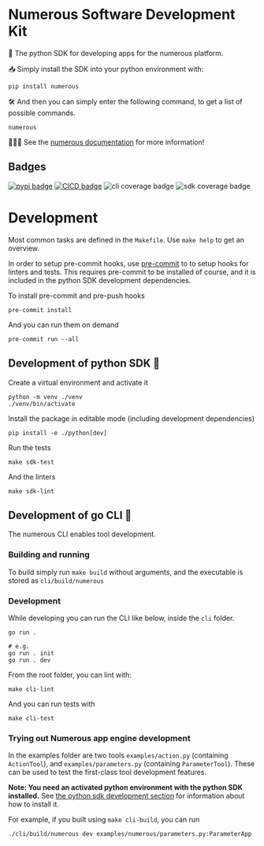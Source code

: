 Numerous Software Development Kit
=================================

💫 The python SDK for developing apps for the numerous platform.

📥 Simply install the SDK into your python environment with:

    pip install numerous

🛠 And then you can simply enter the following command, to get a list of possible
commands.

    numerous

👩🏼‍🎓 See the [numerous documentation](https://www.numerous.com/docs) for more information!

Badges
------

[![pypi badge](https://img.shields.io/pypi/v/numerous)](https://pypi.python.org/pypi/numerous)
[![CICD badge](https://github.com/numerous-com/numerous-sdk/actions/workflows/cicd.yml/badge.svg)](https://github.com/numerous-com/numerous-sdk/actions/workflows/cicd.yml) 
![cli coverage badge](https://img.shields.io/endpoint?url=https://gist.githubusercontent.com/jfeodor/a9b9bfdfa0620696fba9e76223790f53/raw/cli-coverage.json)
![sdk coverage badge](https://img.shields.io/endpoint?url=https://gist.githubusercontent.com/jfeodor/a9b9bfdfa0620696fba9e76223790f53/raw/sdk-coverage.json)

Development
===========

Most common tasks are defined in the `Makefile`. Use `make help` to get an
overview.

In order to setup pre-commit hooks, use [pre-commit](https://pre-commit.com/) to
to setup hooks for linters and tests. This requires pre-commit to be installed
of course, and it is included in the python SDK development dependencies.

To install pre-commit and pre-push hooks

    pre-commit install

And you can run them on demand

    pre-commit run --all

Development of python SDK 🐍
----------------------------

Create a virtual environment and activate it

    python -m venv ./venv
    ./venv/bin/activate

Install the package in editable mode (including development dependencies)

    pip install -e ./python[dev]

Run the tests

    make sdk-test

And the linters

    make sdk-lint

Development of go CLI 🐹
------------------------

The numerous CLI enables tool development.

### Building and running

To build simply run `make build` without arguments, and the executable is stored
as `cli/build/numerous`

### Development

While developing you can run the CLI like below, inside the `cli` folder.

    go run .

    # e.g.
    go run . init
    go run . dev

From the root folder, you can lint with:

    make cli-lint

And you can run tests with

    make cli-test

### Trying out Numerous app engine development

In the examples folder are two tools `examples/action.py` (containing
`ActionTool`), and `examples/parameters.py` (containing `ParameterTool`). These
can be used to test the first-class tool development features.

**Note: You need an activated python environment with the python SDK
installed.** See
[the python sdk development section](#development-of-python-sdk-🐍) for information
about how to install it.

For example, if you built using `make cli-build`, you can run

```
./cli/build/numerous dev examples/numerous/parameters.py:ParameterApp
```
